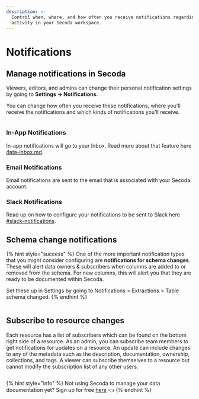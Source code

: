 ```yaml
---
description: >-
  Control when, where, and how often you receive notifications regarding the
  activity in your Secoda workspace.
---
```


# Notifications

## **Manage notifications in Secoda** <a href="#h_3a4bfd6458" id="h_3a4bfd6458"></a>

Viewers, editors, and admins can change their personal notification settings by going to **Settings -> Notifications.**

You can change how often you receive these notifications, where you'll receive the notifications and which kinds of notifications you'll receive.

<figure><img src="https://secoda-public-media-assets.s3.amazonaws.com/image%20(1)%20(1).png" alt=""><figcaption></figcaption></figure>

### In-App Notifications

In-app notifications will go to your Inbox. Read more about that feature here [data-inbox.md](data-inbox.md "mention").

### Email Notifications

Email notifications are sent to the email that is associated with your Secoda account.

### Slack Notifications

Read up on how to configure your notifications to be sent to Slack here [#slack-notifications](../integrations/productivity-tools/slack-connection/#slack-notifications "mention").

## Schema change notifications

{% hint style="success" %}
One of the more important notification types that you might consider configuring are **notifications for schema changes**. These will alert data owners & subscribers when columns are added to or removed from the schema. For new columns, this will alert you that they are ready to be documented within Secoda.&#x20;

Set these up in Settings by going to Notifications > Extractions > Table schema changed.
{% endhint %}

<figure><img src="https://secoda-public-media-assets.s3.amazonaws.com/bb77712b-f368-4362-aa24-6292cffc0809.png" alt=""><figcaption></figcaption></figure>

## Subscribe to resource changes

Each resource has a list of subscribers which can be found on the bottom right side of a resource. As an admin, you can subscribe team members to get notifications for updates on a resource. An update can include changes to any of the metadata such as the description, documentation, ownership, collections, and tags. A viewer can subscribe themselves to a resource but cannot modify the subscription list of any other users.

<figure><img src="https://secoda-public-media-assets.s3.amazonaws.com/image%20(2).png" alt=""><figcaption></figcaption></figure>

{% hint style="info" %}
Not using Secoda to manage your data documentation yet? Sign up for free [here](http://app.secoda.co/) 👈
{% endhint %}
